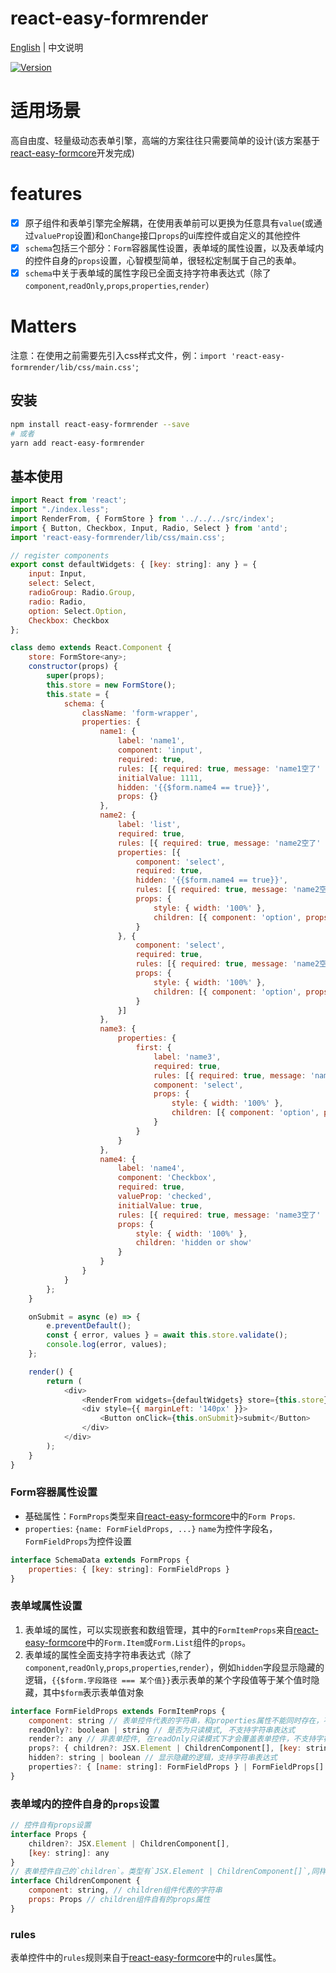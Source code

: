 # react-easy-formrender

[English](./README.md) | 中文说明

[![Version](https://img.shields.io/badge/version-0.1.4-green)](https://www.npmjs.com/package/react-easy-formrender)

# 适用场景

高自由度、轻量级动态表单引擎，高端的方案往往只需要简单的设计(该方案基于[react-easy-formcore](https://github.com/mezhanglei/react-easy-formcore)开发完成)

# features

- [x] 原子组件和表单引擎完全解耦，在使用表单前可以更换为任意具有`value`(或通过`valueProp`设置)和`onChange`接口`props`的ui库控件或自定义的其他控件
- [x] `schema`包括三个部分：`Form`容器属性设置，表单域的属性设置，以及表单域内的控件自身的`props`设置，心智模型简单，很轻松定制属于自己的表单。
- [x] `schema`中关于表单域的属性字段已全面支持字符串表达式（除了`component`,`readOnly`,`props`,`properties`,`render`）

# Matters
注意：在使用之前需要先引入css样式文件，例：`import 'react-easy-formrender/lib/css/main.css'`;

## 安装

```bash
npm install react-easy-formrender --save
# 或者
yarn add react-easy-formrender
```

## 基本使用

```javascript
import React from 'react';
import "./index.less";
import RenderFrom, { FormStore } from '../../../src/index';
import { Button, Checkbox, Input, Radio, Select } from 'antd';
import 'react-easy-formrender/lib/css/main.css';

// register components
export const defaultWidgets: { [key: string]: any } = {
    input: Input,
    select: Select,
    radioGroup: Radio.Group,
    radio: Radio,
    option: Select.Option,
    Checkbox: Checkbox
};

class demo extends React.Component {
    store: FormStore<any>;
    constructor(props) {
        super(props);
        this.store = new FormStore();
        this.state = {
            schema: {
                className: 'form-wrapper',
                properties: {
                    name1: {
                        label: 'name1',
                        component: 'input',
                        required: true,
                        rules: [{ required: true, message: 'name1空了' }],
                        initialValue: 1111,
                        hidden: '{{$form.name4 == true}}',
                        props: {}
                    },
                    name2: {
                        label: 'list',
                        required: true,
                        rules: [{ required: true, message: 'name2空了' }],
                        properties: [{
                            component: 'select',
                            required: true,
                            hidden: '{{$form.name4 == true}}',
                            rules: [{ required: true, message: 'name2空了' }],
                            props: {
                                style: { width: '100%' },
                                children: [{ component: 'option', props: { key: 1, value: '1', children: '选项1' } }]
                            }
                        }, {
                            component: 'select',
                            required: true,
                            rules: [{ required: true, message: 'name2空了' }],
                            props: {
                                style: { width: '100%' },
                                children: [{ component: 'option', props: { key: 1, value: '1', children: '选项1' } }]
                            }
                        }]
                    },
                    name3: {
                        properties: {
                            first: {
                                label: 'name3',
                                required: true,
                                rules: [{ required: true, message: 'name2空了' }],
                                component: 'select',
                                props: {
                                    style: { width: '100%' },
                                    children: [{ component: 'option', props: { key: 1, value: '1', children: '选项1' } }]
                                }
                            }
                        }
                    },
                    name4: {
                        label: 'name4',
                        component: 'Checkbox',
                        required: true,
                        valueProp: 'checked',
                        initialValue: true,
                        rules: [{ required: true, message: 'name3空了' }],
                        props: {
                            style: { width: '100%' },
                            children: 'hidden or show'
                        }
                    }
                }
            }
        };
    }

    onSubmit = async (e) => {
        e.preventDefault();
        const { error, values } = await this.store.validate();
        console.log(error, values);
    };

    render() {
        return (
            <div>
                <RenderFrom widgets={defaultWidgets} store={this.store} schema={this.state.schema} />
                <div style={{ marginLeft: '140px' }}>
                    <Button onClick={this.onSubmit}>submit</Button>
                </div>
            </div>
        );
    }
}
```

### Form容器属性设置
- 基础属性：`FormProps`类型来自[react-easy-formcore](https://github.com/mezhanglei/react-easy-formcore)中的`Form Props`.
- `properties`: `{name: FormFieldProps, ...}` `name`为控件字段名，`FormFieldProps`为控件设置
```javascript
interface SchemaData extends FormProps {
    properties: { [key: string]: FormFieldProps }
}
```

### 表单域属性设置
1. 表单域的属性，可以实现嵌套和数组管理，其中的`FormItemProps`来自[react-easy-formcore](https://github.com/mezhanglei/react-easy-formcore)中的`Form.Item`或`Form.List`组件的`props`。
2. 表单域的属性全面支持字符串表达式（除了`component`,`readOnly`,`props`,`properties`,`render`），例如`hidden`字段显示隐藏的逻辑，`{{$form.字段路径 === 某个值}}`表示表单的某个字段值等于某个值时隐藏，其中`$form`表示表单值对象
```javascript
interface FormFieldProps extends FormItemProps {
    component: string // 表单控件代表的字符串，和properties属性不能同时存在，不支持字符串表达式
    readOnly?: boolean | string // 是否为只读模式, 不支持字符串表达式
    render?: any // 非表单控件, 在readOnly只读模式下才会覆盖表单控件，不支持字符串表达式
    props?: { children?: JSX.Element | ChildrenComponent[], [key: string]: any } // 表单控件自有的props属性, 不支持字符串表达式
    hidden?: string | boolean // 显示隐藏的逻辑，支持字符串表达式
    properties?: { [name: string]: FormFieldProps } | FormFieldProps[] // 嵌套的表单控件 为对象时表示对象嵌套，为数组类型时表示数组集合， 不支持字符串表达式
}
```

### 表单域内的控件自身的`props`设置

```javascript
// 控件自有props设置
interface Props { 
    children?: JSX.Element | ChildrenComponent[],
    [key: string]: any
}
// 表单控件自己的`children`。类型有`JSX.Element | ChildrenComponent[]`,同样支持嵌套
interface ChildrenComponent {
    component: string, // children组件代表的字符串
    props: Props // children组件自有的props属性
}
```

### rules
表单控件中的`rules`规则来自于[react-easy-formcore](https://github.com/mezhanglei/react-easy-formcore)中的`rules`属性。